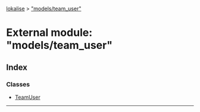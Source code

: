 [lokalise](../README.md) > ["models/team_user"](../modules/_models_team_user_.md)

# External module: "models/team_user"

## Index

### Classes

* [TeamUser](../classes/_models_team_user_.teamuser.md)

---

